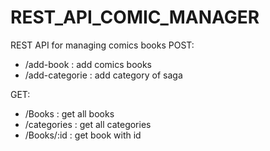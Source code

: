 # REST_API_COMIC_MANAGER
REST API for managing comics books
 POST:
- /add-book : add comics books
- /add-categorie : add category of saga

GET:
- /Books : get all books
- /categories : get all categories
- /Books/:id : get book with id